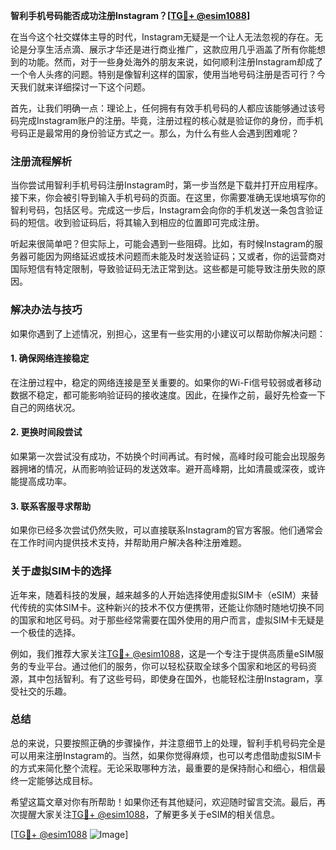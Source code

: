 **智利手机号码能否成功注册Instagram？[[TG💪+ @esim1088](https://t.me/s/esim1088)]**

在当今这个社交媒体主导的时代，Instagram无疑是一个让人无法忽视的存在。无论是分享生活点滴、展示才华还是进行商业推广，这款应用几乎涵盖了所有你能想到的功能。然而，对于一些身处海外的朋友来说，如何顺利注册Instagram却成了一个令人头疼的问题。特别是像智利这样的国家，使用当地号码注册是否可行？今天我们就来详细探讨一下这个问题。

首先，让我们明确一点：理论上，任何拥有有效手机号码的人都应该能够通过该号码完成Instagram账户的注册。毕竟，注册过程的核心就是验证你的身份，而手机号码正是最常用的身份验证方式之一。那么，为什么有些人会遇到困难呢？

### **注册流程解析**
当你尝试用智利手机号码注册Instagram时，第一步当然是下载并打开应用程序。接下来，你会被引导到输入手机号码的页面。在这里，你需要准确无误地填写你的智利号码，包括区号。完成这一步后，Instagram会向你的手机发送一条包含验证码的短信。收到验证码后，将其输入到相应的位置即可完成注册。

听起来很简单吧？但实际上，可能会遇到一些阻碍。比如，有时候Instagram的服务器可能因为网络延迟或技术问题而未能及时发送验证码；又或者，你的运营商对国际短信有特定限制，导致验证码无法正常到达。这些都是可能导致注册失败的原因。

### **解决办法与技巧**
如果你遇到了上述情况，别担心，这里有一些实用的小建议可以帮助你解决问题：

#### **1. 确保网络连接稳定**
在注册过程中，稳定的网络连接是至关重要的。如果你的Wi-Fi信号较弱或者移动数据不稳定，都可能影响验证码的接收速度。因此，在操作之前，最好先检查一下自己的网络状况。

#### **2. 更换时间段尝试**
如果第一次尝试没有成功，不妨换个时间再试。有时候，高峰时段可能会出现服务器拥堵的情况，从而影响验证码的发送效率。避开高峰期，比如清晨或深夜，或许能提高成功率。

#### **3. 联系客服寻求帮助**
如果你已经多次尝试仍然失败，可以直接联系Instagram的官方客服。他们通常会在工作时间内提供技术支持，并帮助用户解决各种注册难题。

### **关于虚拟SIM卡的选择**
近年来，随着科技的发展，越来越多的人开始选择使用虚拟SIM卡（eSIM）来替代传统的实体SIM卡。这种新兴的技术不仅方便携带，还能让你随时随地切换不同的国家和地区号码。对于那些经常需要在国外使用的用户而言，虚拟SIM卡无疑是一个极佳的选择。

例如，我们推荐大家关注[TG💪+ @esim1088](https://t.me/s/esim1088)，这是一个专注于提供高质量eSIM服务的专业平台。通过他们的服务，你可以轻松获取全球多个国家和地区的号码资源，其中包括智利。有了这些号码，即使身在国外，也能轻松注册Instagram，享受社交的乐趣。

### **总结**
总的来说，只要按照正确的步骤操作，并注意细节上的处理，智利手机号码完全是可以用来注册Instagram的。当然，如果你觉得麻烦，也可以考虑借助虚拟SIM卡的方式来简化整个流程。无论采取哪种方法，最重要的是保持耐心和细心，相信最终一定能够达成目标。

希望这篇文章对你有所帮助！如果你还有其他疑问，欢迎随时留言交流。最后，再次提醒大家关注[TG💪+ @esim1088](https://t.me/s/esim1088)，了解更多关于eSIM的相关信息。

[[TG💪+ @esim1088](https://t.me/s/esim1088) ![Image](https://i.postimg.cc/4NQfJmqS/Snipaste-2025-05-13-00-14-12.png)]
